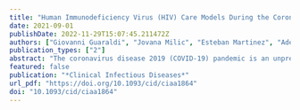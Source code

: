 ```yaml
---
title: "Human Immunodeficiency Virus (HIV) Care Models During the Coronavirus Disease 2019 (COVID-19) Era"
date: 2021-09-01
publishDate: 2022-11-29T15:07:45.211472Z
authors: ["Giovanni Guaraldi", "Jovana Milic", "Esteban Martinez", "Adeeba Kamarulzaman", "Cristina Mussini", "Laura Waters", "Anton Pozniak", "Patrick Mallon", "Jürgen K Rockstroh", "Jeffrey V Lazarus"]
publication_types: ["2"]
abstract: "The coronavirus disease 2019 (COVID-19) pandemic is an unprecedented global challenge that substantially risks reversing the progress in ending human immunodeficiency virus (HIV). At the same time, it may offer the opportunity for a new era of HIV management. This viewpoint presents the impact of COVID-19 on HIV care, including the Joint United Nations Programme on HIV/AIDS (UNAIDS) “three 90s” targets. It outlines how to enhance a patient-centered care approach, now known as the “fourth 90,” by integrating face-to-face patient–physician and telemedicine encounters. It suggests a framework for prevention and treatment of multimorbidity and frailty, to achieve a good health-related quality of life, and to preserve intrinsic capacity in all people living with HIV."
featured: false
publication: "*Clinical Infectious Diseases*"
url_pdf: "https://doi.org/10.1093/cid/ciaa1864"
doi: "10.1093/cid/ciaa1864"
---
```


